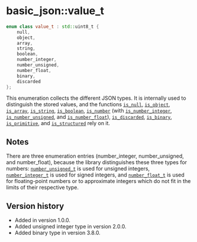 # basic_json::value_t

```cpp
enum class value_t : std::uint8_t {
    null,
    object,
    array,
    string,
    boolean,
    number_integer,
    number_unsigned,
    number_float,
    binary,
    discarded
};
```

This enumeration collects the different JSON types. It is internally used to distinguish the stored values, and the
functions [`is_null`](is_null.md), [`is_object`](is_object.md), [`is_array`](is_array.md), [`is_string`](is_string.md),
[`is_boolean`](is_boolean.md), [`is_number`](is_number.md) (with [`is_number_integer`](is_number_integer.md),
[`is_number_unsigned`](is_number_unsigned.md), and [`is_number_float`](is_number_float.md)),
[`is_discarded`](is_discarded.md), [`is_binary`](is_binary.md), [`is_primitive`](is_primitive.md), and
[`is_structured`](is_structured.md) rely on it.

## Notes

There are three enumeration entries (number_integer, number_unsigned, and number_float), because the library
distinguishes these three types for numbers: [`number_unsigned_t`](number_unsigned_t.md) is used for unsigned integers,
[`number_integer_t`](number_integer_t.md) is used for signed integers, and [`number_float_t`](number_float_t.md) is used
for floating-point numbers or to approximate integers which do not fit in the limits of their respective type.

## Version history

- Added in version 1.0.0.
- Added unsigned integer type in version 2.0.0.
- Added binary type in version 3.8.0.
